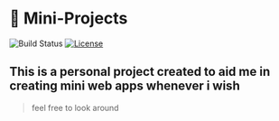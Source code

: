 # 🚀 Mini-Projects

![Build Status](https://img.shields.io/badge/Status-Active-brightgreen)
[![License](https://img.shields.io/badge/License-MIT-blue)](LICENSE.txt)

## This is a personal project created to aid me in creating mini web apps whenever i wish

> feel free to look around